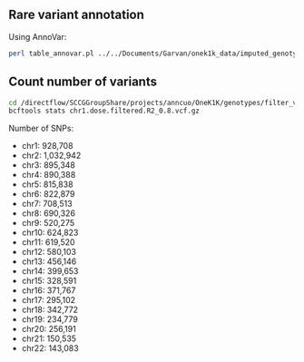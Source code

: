 ## Rare variant annotation

Using AnnoVar:

```bash
perl table_annovar.pl ../../Documents/Garvan/onek1k_data/imputed_genotypes_filter_vcf_r08/chr2.dose.filtered.R2_0.8.vcf.gz humandb/ -buildver hg19 -out ../../Documents/Garvan/onek1k_data/imputed_genotypes_filter_vcf_r08/chr2_annotated -remove -protocol refGene,cytoBand,exac03,avsnp147,dbnsfp30a -operation g,r,f,f,f -nastring . -vcfinput -polish
```

## Count number of variants

```bash
cd /directflow/SCCGGroupShare/projects/anncuo/OneK1K/genotypes/filter_vcf_r08/
bcftools stats chr1.dose.filtered.R2_0.8.vcf.gz
```

Number of SNPs: 
* chr1: 928,708
* chr2: 1,032,942
* chr3: 895,348
* chr4: 890,388
* chr5: 815,838
* chr6: 822,879
* chr7: 708,513
* chr8: 690,326
* chr9: 520,275
* chr10: 624,823
* chr11: 619,520
* chr12: 580,103
* chr13: 456,146
* chr14: 399,653
* chr15: 328,591
* chr16: 371,767
* chr17: 295,102
* chr18: 342,772
* chr19: 234,779
* chr20: 256,191
* chr21: 150,535
* chr22: 143,083
